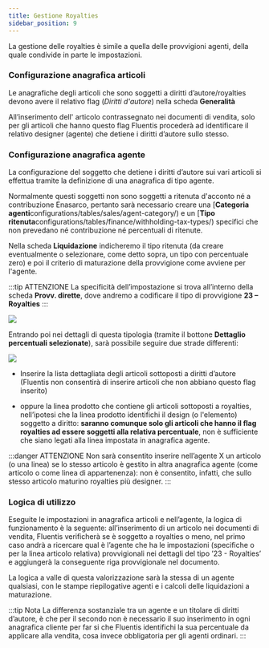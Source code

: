 ```yaml
---
title: Gestione Royalties
sidebar_position: 9
---
```


La gestione delle royalties è simile a quella delle provvigioni agenti, della quale condivide in parte le impostazioni.

### Configurazione anagrafica articoli

Le anagrafiche degli articoli che sono soggetti a diritti d’autore/royalties devono avere il relativo flag (*Diritti d'autore*) nella scheda **Generalità**

All’inserimento dell' articolo contrassegnato nei documenti di vendita, solo per gli articoli che hanno questo flag Fluentis procederà ad identificare il relativo designer (agente) che detiene i diritti d’autore sullo stesso.

### Configurazione anagrafica agente

La configurazione del soggetto che detiene i diritti d’autore sui vari articoli si effettua tramite la definizione di una anagrafica di tipo agente. 

Normalmente questi soggetti non sono soggetti a ritenuta d'acconto né a contribuzione Enasarco, pertanto sarà necessario creare una [**Categoria agenti**configurations/tables/sales/agent-category/) e un [**Tipo ritenuta**configurations/tables/finance/withholding-tax-types/) specifici che non prevedano né contribuzione né percentuali di ritenute.

Nella scheda **Liquidazione**  indicheremo il tipo ritenuta (da creare eventualmente o selezionare, come detto sopra, un tipo con percentuale zero) e poi il criterio di maturazione della provvigione come avviene per l'agente.


:::tip ATTENZIONE
La specificità dell’impostazione si trova all’interno della scheda **Provv. dirette**, dove andremo a codificare il tipo di provvigione **23 – Royalties**
:::

![](/img/it-it/erp-home/registers/contacts/create-new-contact/accounting-data/agent-registry/royalties/tipo23.png)

Entrando poi nei dettagli di questa tipologia (tramite il bottone **Dettaglio percentuali selezionate**), sarà possibile seguire due strade differenti:

![](/img/it-it/erp-home/registers/contacts/create-new-contact/accounting-data/agent-registry/royalties/dettaglio.png)

- Inserire la lista dettagliata degli articoli sottoposti a diritti d’autore (Fluentis non consentirà di inserire articoli che non abbiano questo flag inserito) 

- oppure la linea prodotto che contiene gli articoli sottoposti a royalties, nell’ipotesi che la linea prodotto identifichi il design (o l'elemento) soggetto a diritto: **saranno comunque solo gli articoli che hanno il flag royalties ad essere soggetti alla relativa percentuale**, non è sufficiente che siano legati alla linea impostata in anagrafica agente.

:::danger ATTENZIONE
Non sarà consentito inserire nell’agente X un articolo (o una linea) se lo stesso articolo è gestito in altra anagrafica agente (come articolo o come linea di appartenenza): non è consentito, infatti, che sullo stesso articolo maturino royalties più designer.
:::

### Logica di utilizzo

Eseguite le impostazioni in anagrafica articoli e nell’agente, la logica di funzionamento è la seguente: all’inserimento di un articolo nei documenti di vendita, Fluentis verificherà se è soggetto a royalties o meno, nel primo caso andrà a ricercare qual è l’agente che ha le impostazioni (specifiche o per la linea articolo relativa) provvigionali nei dettagli del tipo ’23 - Royalties’ e aggiungerà la conseguente riga provvigionale nel documento.

La logica a valle di questa valorizzazione sarà la stessa di un agente qualsiasi, con le stampe riepilogative agenti e i calcoli delle liquidazioni a maturazione. 

:::tip Nota
La differenza sostanziale tra un agente e un titolare di diritti d’autore, è che per il secondo non è necessario il suo inserimento in ogni anagrafica cliente per far si che Fluentis identifichi la sua percentuale da applicare alla vendita, cosa invece obbligatoria per gli agenti ordinari.
:::

